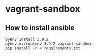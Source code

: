 # vagrant-sandbox

## How to install ansible

```
pyenv install 3.9.2
pyenv virtualenv 3.9.2 vagrant-sandbox
pip install -r < requirements.txt
```
